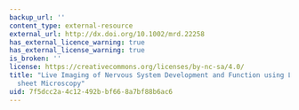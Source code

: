 ```yaml
---
backup_url: ''
content_type: external-resource
external_url: http://dx.doi.org/10.1002/mrd.22258
has_external_licence_warning: true
has_external_license_warning: true
is_broken: ''
license: https://creativecommons.org/licenses/by-nc-sa/4.0/
title: "Live Imaging of Nervous System Development and Function using Light\u2010\
  sheet Microscopy"
uid: 7f5dcc2a-4c12-492b-bf66-8a7bf88b6ac6
---
```

